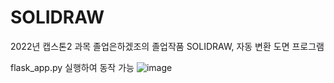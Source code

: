 # SOLIDRAW
2022년 캡스톤2 과목 졸업은하겠조의 졸업작품 SOLIDRAW, 자동 변환 도면 프로그램

flask_app.py 실행하여 동작 가능
![image](https://user-images.githubusercontent.com/74144011/177440269-e86e5114-ee47-42b0-afce-9ce991110c4e.png)
